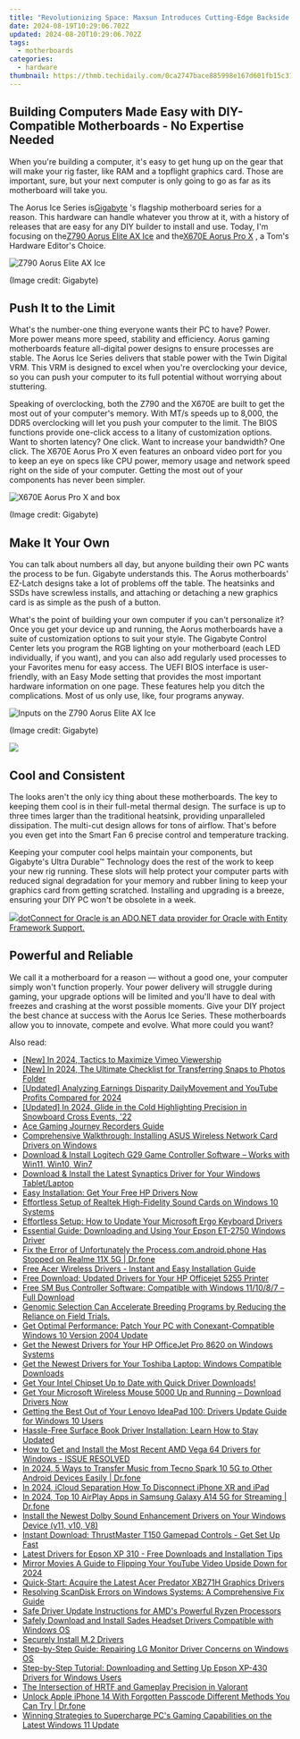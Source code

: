```yaml
---
title: "Revolutionizing Space: Maxsun Introduces Cutting-Edge Backside GPU Mini-ITX Motherboard"
date: 2024-08-19T10:29:06.702Z
updated: 2024-08-20T10:29:06.702Z
tags:
  - motherboards
categories:
  - hardware
thumbnail: https://thmb.techidaily.com/0ca2747bace885998e167d601fb15c3166c8be683eacac54f4c7c14302087724.jpg
---
```


## Building Computers Made Easy with DIY-Compatible Motherboards - No Expertise Needed

When you're building a computer, it's easy to get hung up on the gear that will make your rig faster, like RAM and a topflight graphics card. Those are important, sure, but your next computer is only going to go as far as its motherboard will take you.

 The Aorus Ice Series is[Gigabyte](https://www.gigabyte.com/) 's flagship motherboard series for a reason. This hardware can handle whatever you throw at it, with a history of releases that are easy for any DIY builder to install and use. Today, I'm focusing on the[Z790 Aorus Elite AX Ice](https://www.gigabyte.com/Motherboard/Z790-AORUS-ELITE-AX-ICE) and the[X670E Aorus Pro X](https://www.gigabyte.com/Motherboard/X670E-AORUS-PRO-X) , a Tom's Hardware Editor's Choice.

![Z790 Aorus Elite AX Ice](https://cdn.mos.cms.futurecdn.net/BvD4dY7HrwcP6YrfYuEo7d-320-80.jpg)

 (Image credit: Gigabyte)

## Push It to the Limit

 What's the number-one thing everyone wants their PC to have? Power. More power means more speed, stability and efficiency. Aorus gaming motherboards feature all-digital power designs to ensure processes are stable. The Aorus Ice Series delivers that stable power with the Twin Digital VRM. This VRM is designed to excel when you're overclocking your device, so you can push your computer to its full potential without worrying about stuttering.

 Speaking of overclocking, both the Z790 and the X670E are built to get the most out of your computer's memory. With MT/s speeds up to 8,000, the DDR5 overclocking will let you push your computer to the limit. The BIOS functions provide one-click access to a litany of customization options. Want to shorten latency? One click. Want to increase your bandwidth? One click. The X670E Aorus Pro X even features an onboard video port for you to keep an eye on specs like CPU power, memory usage and network speed right on the side of your computer. Getting the most out of your components has never been simpler.

![X670E Aorus Pro X and box](https://cdn.mos.cms.futurecdn.net/Ac8dbm46aE9RQrbyD5UXkc-320-80.jpg)

 (Image credit: Gigabyte)

## Make It Your Own

 You can talk about numbers all day, but anyone building their own PC wants the process to be fun. Gigabyte understands this. The Aorus motherboards' EZ-Latch designs take a lot of problems off the table. The heatsinks and SSDs have screwless installs, and attaching or detaching a new graphics card is as simple as the push of a button.

 What's the point of building your own computer if you can't personalize it? Once you get your device up and running, the Aorus motherboards have a suite of customization options to suit your style. The Gigabyte Control Center lets you program the RGB lighting on your motherboard (each LED individually, if you want), and you can also add regularly used processes to your Favorites menu for easy access. The UEFI BIOS interface is user-friendly, with an Easy Mode setting that provides the most important hardware information on one page. These features help you ditch the complications. Most of us only use, like, four programs anyway.

![Inputs on the Z790 Aorus Elite AX Ice](https://cdn.mos.cms.futurecdn.net/ZJTzXgko8kFBq2GmqXiqPc-320-80.jpg)

 (Image credit: Gigabyte)

<!-- affiliate ads begin -->
<a href="https://secure.2checkout.com/order/checkout.php?PRODS=19080710&QTY=1&AFFILIATE=108875&CART=1"><img src="https://smart-seo-tool.com/images/SmartSEOAuditorBox.png" border="0"></a>
<!-- affiliate ads end -->
## Cool and Consistent

 The looks aren't the only icy thing about these motherboards. The key to keeping them cool is in their full-metal thermal design. The surface is up to three times larger than the traditional heatsink, providing unparalleled dissipation. The multi-cut design allows for tons of airflow. That's before you even get into the Smart Fan 6 precise control and temperature tracking.

 Keeping your computer cool helps maintain your components, but Gigabyte's Ultra Durable™ Technology does the rest of the work to keep your new rig running. These slots will help protect your computer parts with reduced signal degradation for your memory and rubber lining to keep your graphics card from getting scratched. Installing and upgrading is a breeze, ensuring your DIY PC won't be obsolete in a week.

<!-- affiliate ads begin -->
<a href="https://checkout.devart.com/order/checkout.php?PRODS=5023555&QTY=1&AFFILIATE=108875&CART=1"><img src="https://secure.avangate.com/images/merchant/45b430710ad04765a6afd58d9d9fafca/products/dotConnect_O.png" border="0">dotConnect for Oracle is an ADO.NET data provider for Oracle with Entity Framework Support.</a>
<!-- affiliate ads end -->
## Powerful and Reliable

 We call it a motherboard for a reason — without a good one, your computer simply won't function properly. Your power delivery will struggle during gaming, your upgrade options will be limited and you'll have to deal with freezes and crashing at the worst possible moments. Give your DIY project the best chance at success with the Aorus Ice Series. These motherboards allow you to innovate, compete and evolve. What more could you want?


<ins class="adsbygoogle"
     style="display:block"
     data-ad-format="autorelaxed"
     data-ad-client="ca-pub-7571918770474297"
     data-ad-slot="1223367746"></ins>



<ins class="adsbygoogle"
     style="display:block"
     data-ad-client="ca-pub-7571918770474297"
     data-ad-slot="8358498916"
     data-ad-format="auto"
     data-full-width-responsive="true"></ins>

<span class="atpl-alsoreadstyle">Also read:</span>
<div><ul>
<li><a href="https://vimeo-videos.techidaily.com/new-in-2024-tactics-to-maximize-vimeo-viewership/"><u>[New] In 2024, Tactics to Maximize Vimeo Viewership</u></a></li>
<li><a href="https://snapchat-videos.techidaily.com/new-in-2024-the-ultimate-checklist-for-transferring-snaps-to-photos-folder/"><u>[New] In 2024, The Ultimate Checklist for Transferring Snaps to Photos Folder</u></a></li>
<li><a href="https://facebook-video-share.techidaily.com/updated-analyzing-earnings-disparity-dailymovement-and-youtube-profits-compared-for-2024/"><u>[Updated] Analyzing Earnings Disparity  DailyMovement and YouTube Profits Compared for 2024</u></a></li>
<li><a href="https://fox-hovers.techidaily.com/updated-in-2024-glide-in-the-cold-highlighting-precision-in-snowboard-cross-events-22/"><u>[Updated] In 2024, Glide in the Cold  Highlighting Precision in Snowboard Cross Events, '22</u></a></li>
<li><a href="https://games-able.techidaily.com/ace-gaming-journey-recorders-guide/"><u>Ace Gaming Journey Recorders Guide</u></a></li>
<li><a href="https://hardware-help.techidaily.com/comprehensive-walkthrough-installing-asus-wireless-network-card-drivers-on-windows/"><u>Comprehensive Walkthrough: Installing ASUS Wireless Network Card Drivers on Windows</u></a></li>
<li><a href="https://hardware-help.techidaily.com/download-and-install-logitech-g29-game-controller-software-works-with-win11-win10-win7/"><u>Download & Install Logitech G29 Game Controller Software – Works with Win11, Win10, Win7</u></a></li>
<li><a href="https://hardware-help.techidaily.com/download-and-install-the-latest-synaptics-driver-for-your-windows-tabletlaptop/"><u>Download & Install the Latest Synaptics Driver for Your Windows Tablet/Laptop</u></a></li>
<li><a href="https://hardware-help.techidaily.com/1722977870557-easy-installation-get-your-free-hp-drivers-now/"><u>Easy Installation: Get Your Free HP Drivers Now</u></a></li>
<li><a href="https://hardware-help.techidaily.com/effortless-setup-of-realtek-high-fidelity-sound-cards-on-windows-10-systems/"><u>Effortless Setup of Realtek High-Fidelity Sound Cards on Windows 10 Systems</u></a></li>
<li><a href="https://hardware-help.techidaily.com/effortless-setup-how-to-update-your-microsoft-ergo-keyboard-drivers/"><u>Effortless Setup: How to Update Your Microsoft Ergo Keyboard Drivers</u></a></li>
<li><a href="https://hardware-help.techidaily.com/essential-guide-downloading-and-using-your-epson-et-2750-windows-driver/"><u>Essential Guide: Downloading and Using Your Epson ET-2750 Windows Driver</u></a></li>
<li><a href="https://howto.techidaily.com/fix-the-error-of-unfortunately-the-processcomandroidphone-has-stopped-on-realme-11x-5g-drfone-by-drfone-fix-android-problems-fix-android-problems/"><u>Fix the Error of Unfortunately the Process.com.android.phone Has Stopped on Realme 11X 5G | Dr.fone</u></a></li>
<li><a href="https://hardware-help.techidaily.com/free-acer-wireless-drivers-instant-and-easy-installation-guide/"><u>Free Acer Wireless Drivers - Instant and Easy Installation Guide</u></a></li>
<li><a href="https://hardware-help.techidaily.com/free-download-updated-drivers-for-your-hp-officejet-5255-printer/"><u>Free Download: Updated Drivers for Your HP Officejet 5255 Printer</u></a></li>
<li><a href="https://hardware-help.techidaily.com/free-sm-bus-controller-software-compatible-with-windows-111087-full-download/"><u>Free SM Bus Controller Software: Compatible with Windows 11/10/8/7 – Full Download</u></a></li>
<li><a href="https://hardware-help.techidaily.com/genomic-selection-can-accelerate-breeding-programs-by-reducing-the-reliance-on-field-trials/"><u>Genomic Selection Can Accelerate Breeding Programs by Reducing the Reliance on Field Trials.</u></a></li>
<li><a href="https://hardware-help.techidaily.com/get-optimal-performance-patch-your-pc-with-conexant-compatible-windows-10-version-2004-update/"><u>Get Optimal Performance: Patch Your PC with Conexant-Compatible Windows 10 Version 2004 Update</u></a></li>
<li><a href="https://hardware-help.techidaily.com/get-the-newest-drivers-for-your-hp-officejet-pro-8620-on-windows-systems/"><u>Get the Newest Drivers for Your HP OfficeJet Pro 8620 on Windows Systems</u></a></li>
<li><a href="https://hardware-help.techidaily.com/get-the-newest-drivers-for-your-toshiba-laptop-windows-compatible-downloads/"><u>Get the Newest Drivers for Your Toshiba Laptop: Windows Compatible Downloads</u></a></li>
<li><a href="https://hardware-help.techidaily.com/get-your-intel-chipset-up-to-date-with-quick-driver-downloads/"><u>Get Your Intel Chipset Up to Date with Quick Driver Downloads!</u></a></li>
<li><a href="https://hardware-help.techidaily.com/get-your-microsoft-wireless-mouse-5000-up-and-running-download-drivers-now/"><u>Get Your Microsoft Wireless Mouse 5000 Up and Running – Download Drivers Now</u></a></li>
<li><a href="https://hardware-help.techidaily.com/getting-the-best-out-of-your-lenovo-ideapad-100-drivers-update-guide-for-windows-10-users/"><u>Getting the Best Out of Your Lenovo IdeaPad 100: Drivers Update Guide for Windows 10 Users</u></a></li>
<li><a href="https://hardware-help.techidaily.com/hassle-free-surface-book-driver-installation-learn-how-to-stay-updated/"><u>Hassle-Free Surface Book Driver Installation: Learn How to Stay Updated</u></a></li>
<li><a href="https://hardware-help.techidaily.com/how-to-get-and-install-the-most-recent-amd-vega-64-drivers-for-windows-issue-resolved/"><u>How to Get and Install the Most Recent AMD Vega 64 Drivers for Windows - ISSUE RESOLVED</u></a></li>
<li><a href="https://android-transfer.techidaily.com/in-2024-5-ways-to-transfer-music-from-tecno-spark-10-5g-to-other-android-devices-easily-drfone-by-drfone-transfer-from-android-transfer-from-android/"><u>In 2024, 5 Ways to Transfer Music from Tecno Spark 10 5G to Other Android Devices Easily | Dr.fone</u></a></li>
<li><a href="https://apple-account.techidaily.com/in-2024-icloud-separation-how-to-disconnect-iphone-xr-and-ipad-by-drfone-ios/"><u>In 2024, iCloud Separation How To Disconnect iPhone XR and iPad</u></a></li>
<li><a href="https://screen-mirror.techidaily.com/in-2024-top-10-airplay-apps-in-samsung-galaxy-a14-5g-for-streaming-drfone-by-drfone-android/"><u>In 2024, Top 10 AirPlay Apps in Samsung Galaxy A14 5G for Streaming | Dr.fone</u></a></li>
<li><a href="https://hardware-help.techidaily.com/install-the-newest-dolby-sound-enhancement-drivers-on-your-windows-device-v11-v10-v8/"><u>Install the Newest Dolby Sound Enhancement Drivers on Your Windows Device (v11, v10, V8)</u></a></li>
<li><a href="https://hardware-help.techidaily.com/instant-download-thrustmaster-t150-gamepad-controls-get-set-up-fast/"><u>Instant Download: ThrustMaster T150 Gamepad Controls - Get Set Up Fast</u></a></li>
<li><a href="https://hardware-help.techidaily.com/latest-drivers-for-epson-xp-310-free-downloads-and-installation-tips/"><u>Latest Drivers for Epson XP 310 - Free Downloads and Installation Tips</u></a></li>
<li><a href="https://youtube-web.techidaily.com/r-movies-a-guide-to-flipping-your-youtube-video-upside-down-for-2024/"><u>Mirror Movies  A Guide to Flipping Your YouTube Video Upside Down for 2024</u></a></li>
<li><a href="https://hardware-help.techidaily.com/quick-start-acquire-the-latest-acer-predator-xb271h-graphics-drivers/"><u>Quick-Start: Acquire the Latest Acer Predator XB271H Graphics Drivers</u></a></li>
<li><a href="https://hardware-help.techidaily.com/resolving-scandisk-errors-on-windows-systems-a-comprehensive-fix-guide/"><u>Resolving ScanDisk Errors on Windows Systems: A Comprehensive Fix Guide</u></a></li>
<li><a href="https://hardware-help.techidaily.com/safe-driver-update-instructions-for-amds-powerful-ryzen-processors/"><u>Safe Driver Update Instructions for AMD's Powerful Ryzen Processors</u></a></li>
<li><a href="https://hardware-help.techidaily.com/safely-download-and-install-sades-headset-drivers-compatible-with-windows-os/"><u>Safely Download and Install Sades Headset Drivers Compatible with Windows OS</u></a></li>
<li><a href="https://driver-install.techidaily.com/securely-install-m2-drivers/"><u>Securely Install M.2 Drivers</u></a></li>
<li><a href="https://hardware-help.techidaily.com/step-by-step-guide-repairing-lg-monitor-driver-concerns-on-windows-os/"><u>Step-by-Step Guide: Repairing LG Monitor Driver Concerns on Windows OS</u></a></li>
<li><a href="https://hardware-help.techidaily.com/step-by-step-tutorial-downloading-and-setting-up-epson-xp-430-drivers-for-windows-users/"><u>Step-by-Step Tutorial: Downloading and Setting Up Epson XP-430 Drivers for Windows Users</u></a></li>
<li><a href="https://games-able.techidaily.com/the-intersection-of-hrtf-and-gameplay-precision-in-valorant/"><u>The Intersection of HRTF and Gameplay Precision in Valorant</u></a></li>
<li><a href="https://iphone-unlock.techidaily.com/unlock-apple-iphone-14-with-forgotten-passcode-different-methods-you-can-try-drfone-by-drfone-ios/"><u>Unlock Apple iPhone 14 With Forgotten Passcode Different Methods You Can Try | Dr.fone</u></a></li>
<li><a href="https://common-error.techidaily.com/winning-strategies-to-supercharge-pcs-gaming-capabilities-on-the-latest-windows-11-update/"><u>Winning Strategies to Supercharge PC's Gaming Capabilities on the Latest Windows 11 Update</u></a></li>
</ul></div>
